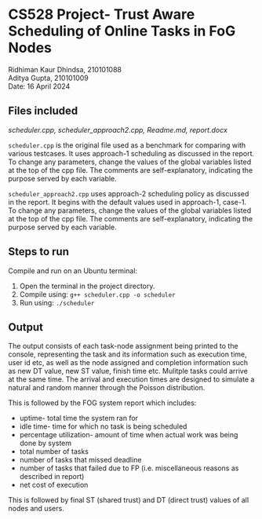 # CS528 Project- Trust Aware Scheduling of Online Tasks in FoG Nodes
Ridhiman Kaur Dhindsa, 210101088  
Aditya Gupta, 210101009  
Date: 16 April 2024  

## Files included
*scheduler.cpp, scheduler_approach2.cpp, Readme.md, report.docx*  

`scheduler.cpp` is the original file used as a benchmark for comparing with various testcases. It uses approach-1 scheduling as discussed in the report. To change any parameters, change the values of the global variables listed at the top of the cpp file. The comments are self-explanatory, indicating the purpose served by each variable.  

`scheduler_approach2.cpp` uses approach-2 scheduling policy as discussed in the report. It begins with the default values used in approach-1, case-1. To change any parameters, change the values of the global variables listed at the top of the cpp file. The comments are self-explanatory, indicating the purpose served by each variable.   

## Steps to run
Compile and run on an Ubuntu terminal:  
1) Open the terminal in the project directory.  
2) Compile using: `g++ scheduler.cpp -o scheduler`  
3) Run using: `./scheduler`  

## Output
The output consists of each task-node assignment being printed to the console, representing the task and its information such as execution time, user id etc, as well as the node assigned and completion information such as new DT value, new ST value, finish time etc. Mulitple tasks could arrive at the same time. The arrival and execution times are designed to simulate a natural and random manner through the Poisson distribution.

This is followed by the FOG system report which includes:  
* uptime- total time the system ran for  
* idle time- time for which no task is being scheduled  
* percentage utilization- amount of time when actual work was being done by system  
* total number of tasks
* number of tasks that missed deadline
* number of tasks that failed due to FP (i.e. miscellaneous reasons as described in report)  
* net cost of execution  

This is followed by final ST (shared trust) and DT (direct trust) values of all nodes and users.  